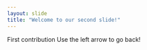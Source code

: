 ```yaml
---
layout: slide
title: "Welcome to our second slide!"
---
```

First contribution
Use the left arrow to go back!
